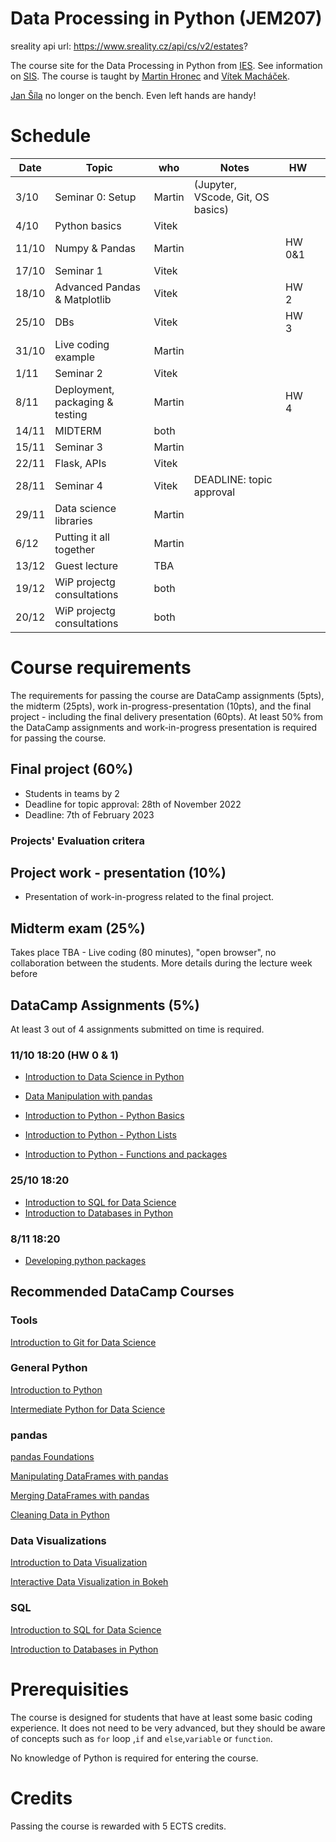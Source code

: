 # Data Processing in Python (JEM207)

sreality api url: https://www.sreality.cz/api/cs/v2/estates?

The course site for the Data Processing in Python from [IES](http://ies.fsv.cuni.cz/). See information on [SIS](https://is.cuni.cz/studium/predmety/index.php?do=predmet&kod=JEM207). The course is taught by [Martin Hronec](mailto:martin.hronec@fsv.cuni.cz) and [Vítek Macháček](mailto:vit.machacek@cerge-ei.cz).

[Jan Šíla](mailto:jan.sila@fsv.cuni.cz) no longer on the bench. Even left hands are handy!


# Schedule

| Date | Topic                                                   | who    | Notes                  | HW |   |
|------|---------------------------------------------------------|--------|------------------------|----|---|
| 3/10  | Seminar 0: Setup                                       | Martin | (Jupyter, VScode, Git, OS basics)               |    |   |
| 4/10  | Python basics                                          | Vitek  |                        |    |   |
| 11/10 | Numpy & Pandas                                         | Martin |                        |HW 0&1|   |
| 17/10 | Seminar 1                                              | Vitek  |                        |    |   |
| 18/10 | Advanced Pandas & Matplotlib                           | Vitek  |                        |HW 2|   |
| 25/10 | DBs                                                    | Vitek  |                        |HW 3|   |
| 31/10 | Live coding example                                    | Martin  |                       |    |   |
| 1/11  | Seminar 2                                              | Vitek |                         |    |   |
| 8/11  | Deployment, packaging & testing                        | Martin |                        |HW 4|   |
| 14/11 | MIDTERM                                                | both   |                        |    |   |
| 15/11 | Seminar 3                                              | Martin |                        |    |   |
| 22/11 | Flask, APIs                                            | Vitek  |                        |    |   |
| 28/11 | Seminar 4                                              | Vitek  | DEADLINE: topic approval |    |   |
| 29/11 | Data science libraries                                 | Martin |                        |    |   |
| 6/12  | Putting it all together                                | Martin |                        |    |   |
| 13/12 | Guest lecture                                          | TBA    |                        |    |   |
| 19/12 | WiP projectg consultations                             | both   |                        |    |   |
| 20/12 | WiP projectg consultations                             | both   |                        |    |   |


# Course requirements
The requirements for passing the course are DataCamp assignments (5pts), the midterm (25pts), work in-progress-presentation (10pts), and the final project - including the final delivery presentation (60pts).
At least 50% from the DataCamp assignments and work-in-progress presentation is required for passing the course.

## Final project (60%)
* Students in teams by 2
* Deadline for topic approval: 28th of November 2022
* Deadline: 7th of February 2023

### Projects' Evaluation critera

## Project work - presentation (10%)
* Presentation of work-in-progress related to the final project.

## Midterm exam (25%)
Takes place TBA -  Live coding (80 minutes), "open browser", no collaboration between the students. More details during the lecture week before

## DataCamp Assignments (5%)
At least 3 out of 4 assignments submitted on time is required.

### 11/10 18:20 (HW 0 & 1)
* [Introduction to Data Science in Python](https://app.datacamp.com/learn/courses/introduction-to-data-science-in-python)
* [Data Manipulation with pandas](https://app.datacamp.com/learn/courses/data-manipulation-with-pandas)

* [Introduction to Python - Python Basics](https://www.datacamp.com/courses/intro-to-python-for-data-science/chapters/chapter-1-python-basics)
* [Introduction to Python - Python Lists](https://www.datacamp.com/courses/intro-to-python-for-data-science/chapters/chapter-2-python-lists)
* [Introduction to Python - Functions and packages](https://campus.datacamp.com/courses/intro-to-python-for-data-science/chapter-3-functions-and-packages)


### 25/10 18:20
* [Introduction to SQL for Data Science](https://www.datacamp.com/courses/intro-to-sql-for-data-science)
* [Introduction to Databases in Python](https://www.datacamp.com/courses/introduction-to-relational-databases-in-python)

### 8/11 18:20

* [Developing python packages](https://www.datacamp.com/courses/developing-python-packages)


## Recommended DataCamp Courses

### Tools
[Introduction to Git for Data Science](https://www.datacamp.com/courses/introduction-to-git-for-data-science)

### General Python
[Introduction to Python](https://www.datacamp.com/courses/intro-to-python-for-data-science)

[Intermediate Python for Data Science](https://www.datacamp.com/courses/intermediate-python-for-data-science)


### pandas
[pandas Foundations](https://www.datacamp.com/courses/pandas-foundations)

[Manipulating DataFrames with pandas](https://www.datacamp.com/courses/manipulating-dataframes-with-pandas)

[Merging DataFrames with pandas](https://www.datacamp.com/courses/merging-dataframes-with-pandas)

[Cleaning Data in Python](https://www.datacamp.com/courses/cleaning-data-in-python)


### Data Visualizations
[Introduction to Data Visualization](https://www.datacamp.com/courses/introduction-to-data-visualization-with-python)

[Interactive Data Visualization in Bokeh](https://www.datacamp.com/courses/interactive-data-visualization-with-bokeh)

### SQL
[Introduction to SQL for Data Science](https://www.datacamp.com/courses/intro-to-sql-for-data-science)

[Introduction to Databases in Python](https://www.datacamp.com/courses/introduction-to-relational-databases-in-python)

 # Prerequisities

 The course is designed for students that have at least some basic coding experience. It does not need to be very advanced, but they should be aware of concepts such as ` for ` loop ,`if` and `else`,`variable` or `function`.

 No knowledge of Python is required for entering the course.

 # Credits
 Passing the course is rewarded with 5 ECTS credits.
